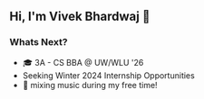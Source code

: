 ## Hi, I'm Vivek Bhardwaj 👋 

### Whats Next?
* 🎓 3A - CS BBA @ UW/WLU '26
* Seeking Winter 2024 Internship Opportunities
* 🎹 mixing music during my free time!
